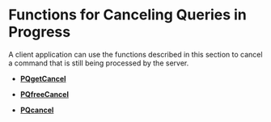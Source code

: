 # Functions for Canceling Queries in Progress<a name="EN-US_TOPIC_0242380587"></a>

A client application can use the functions described in this section to cancel a command that is still being processed by the server.

-   **[PQgetCancel](pqgetcancel.md)**  

-   **[PQfreeCancel](pqfreecancel.mdd)**  

-   **[PQcancel](pqcancel.md)**  


